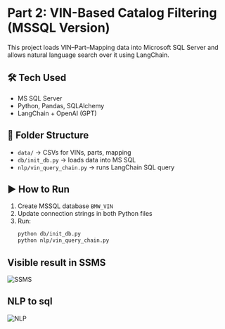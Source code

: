 # Part 2: VIN-Based Catalog Filtering (MSSQL Version)

This project loads VIN–Part–Mapping data into Microsoft SQL Server and allows natural language search over it using LangChain.

## 🛠 Tech Used
- MS SQL Server
- Python, Pandas, SQLAlchemy
- LangChain + OpenAI (GPT)

## 📁 Folder Structure
- `data/` → CSVs for VINs, parts, mapping
- `db/init_db.py` → loads data into MS SQL
- `nlp/vin_query_chain.py` → runs LangChain SQL query

## ▶️ How to Run

1. Create MSSQL database `BMW_VIN`
2. Update connection strings in both Python files
3. Run:  
   ```bash
   python db/init_db.py
   python nlp/vin_query_chain.py


## Visible result in SSMS 

![SSMS](media/ssms.png)

## NLP to sql 

![NLP](media/nlp.png)


